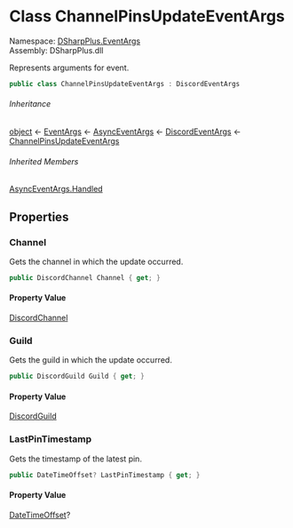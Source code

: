 # Class ChannelPinsUpdateEventArgs

Namespace: [DSharpPlus.EventArgs](DSharpPlus.EventArgs.md)  
Assembly: DSharpPlus.dll

Represents arguments for <xref href="DSharpPlus.DiscordClient.ChannelPinsUpdated" data-throw-if-not-resolved="false"></xref> event.

```csharp
public class ChannelPinsUpdateEventArgs : DiscordEventArgs
```

###### Inheritance

[object](https://learn.microsoft.com/dotnet/api/system.object) ← 
[EventArgs](https://learn.microsoft.com/dotnet/api/system.eventargs) ← 
[AsyncEventArgs](DSharpPlus.AsyncEvents.AsyncEventArgs.md) ← 
[DiscordEventArgs](DSharpPlus.EventArgs.DiscordEventArgs.md) ← 
[ChannelPinsUpdateEventArgs](DSharpPlus.EventArgs.ChannelPinsUpdateEventArgs.md)

###### Inherited Members

[AsyncEventArgs.Handled](DSharpPlus.AsyncEvents.AsyncEventArgs.md\#DSharpPlus\_AsyncEvents\_AsyncEventArgs\_Handled)

## Properties

### <a id="DSharpPlus_EventArgs_ChannelPinsUpdateEventArgs_Channel"></a>Channel

Gets the channel in which the update occurred.

```csharp
public DiscordChannel Channel { get; }
```

#### Property Value

[DiscordChannel](DSharpPlus.Entities.DiscordChannel.md)

### <a id="DSharpPlus_EventArgs_ChannelPinsUpdateEventArgs_Guild"></a>Guild

Gets the guild in which the update occurred.

```csharp
public DiscordGuild Guild { get; }
```

#### Property Value

[DiscordGuild](DSharpPlus.Entities.DiscordGuild.md)

### <a id="DSharpPlus_EventArgs_ChannelPinsUpdateEventArgs_LastPinTimestamp"></a>LastPinTimestamp

Gets the timestamp of the latest pin.

```csharp
public DateTimeOffset? LastPinTimestamp { get; }
```

#### Property Value

[DateTimeOffset](https://learn.microsoft.com/dotnet/api/system.datetimeoffset)?


